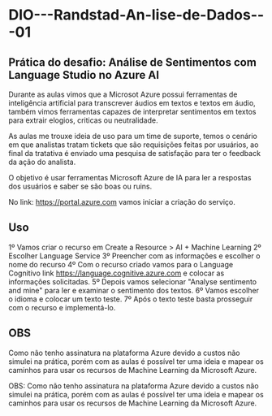 # DIO---Randstad-An-lise-de-Dados---01

## Prática do desafio: Análise de Sentimentos com Language Studio no Azure AI

Durante as aulas vimos que a Microsot Azure possui ferramentas de inteligência artificial para transcrever áudios em textos e textos em áudio, também vimos ferramentas capazes de interpretar sentimentos em textos para extrair elogios, criticas ou neutralidade.

As aulas me trouxe ideia de uso para um time de suporte, temos o cenário em que analistas tratam tickets que são requisições feitas por usuários, ao final da tratativa é enviado uma pesquisa de satisfação para ter o feedback da ação do analista.

O objetivo é usar ferramentas Microsoft Azure de IA para ler a respostas dos usuários e saber se são boas ou ruins.

No link: https://portal.azure.com vamos iniciar a criação do serviço.

## Uso

1º Vamos criar o recurso em Create a Resource > AI + Machine Learning
2º Escolher Language Service
3º Preencher com as informações e escolher o nome do recurso
4º Com o recurso criado vamos para o Language Cognitivo link https://language.cognitive.azure.com e colocar as informações solicitadas.
5º Depois vamos selecionar "Analyse sentimento and mine" para ler e examinar o sentimento dos textos.
6º Vamos escolher o idioma e colocar um texto teste.
7º Após o texto teste basta prosseguir com o recurso e implementá-lo.

## OBS

Como não tenho assinatura na plataforma Azure devido a custos não simulei na prática, porém com as aulas é possível ter uma ideia e mapear os caminhos para usar os recursos de Machine Learning da Microsoft Azure.







OBS: Como não tenho assinatura na plataforma Azure devido a custos não simulei na prática, porém com as aulas é possível ter uma ideia e mapear os caminhos para usar os recursos de Machine Learning da Microsoft Azure.
